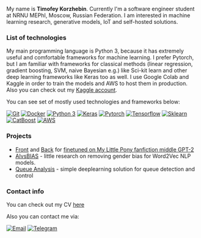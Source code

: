 My name is **Timofey Korzhebin**. Currently I'm a software engineer student at NRNU MEPhI, Moscow, Russian Federation. I am interested in machine learning research, generative models, IoT and self-hosted solutions.

###  List of technologies

My main programming language is Python 3, because it has extremely useful and comfortable frameworks for machine learning. I prefer Pytorch, but I am familiar with frameworks for classical methods (linear regression, gradient boosting, SVM, naive Bayesian e.g.) like Sci-kit learn and other deep learning frameworks like Keras too as well. I use Google Colab and Kaggle in order to train the models and AWS to host them in production. Also you can check out my [Kaggle account](https://www.kaggle.com/xxxnabigatorxxx).

You can see set of mostly used technologies and frameworks below:

[![Git](https://img.shields.io/badge/-Git-F05032?logo=Git&logoColor=white)]()
[![Docker](https://img.shields.io/badge/-Docker-blue?logo=docker)]()
[![Python 3](https://img.shields.io/badge/-Python-3776AB?logo=python&logoColor=white)]()
[![Keras](https://img.shields.io/badge/-Keras-D00000?logo=Keras&logoColor=white)]()
[![Pytorch](https://img.shields.io/badge/-Pytorch-D00000?logo=pytorch&logoColor=white)]()
[![Tensorflow](https://img.shields.io/badge/-Tensorflow-0000?logo=Tensorflow&color=orange&logoColor=white)]()
[![Sklearn](https://img.shields.io/badge/-Sklearn-0000?logo=Scikit-learn&logoColor=white)]()
[![CatBoost](https://img.shields.io/badge/-CatBoost-0000?&logo=&color=yellow&logoColor=white)]()
[![AWS](https://img.shields.io/badge/-AWS-orange?logo=amazon-aws)]()

### Projects

* [Front](https://github.com/TimofeyKorzh/SBWriterFront) and [Back](https://github.com/TimofeyKorzh/SBWBackend) for [finetuned on My Little Pony fanfiction middle GPT-2](https://sweetie.tech/)
* [AIvsBIAS](https://github.com/mmkuznecov/AIvsBIAS) - little research on removing gender bias for Word2Vec NLP models.
* [Queue Analysis](https://github.com/mmkuznecov/queue_analysis) - simple deeplearning solution for queue detection and control

###  Contact info

You can check out my CV [here](https://cloud.feather.cloudns.cl/s/TzQnmFA2DwTqCmN)

Also you can contact me via:

[![Email](https://img.shields.io/badge/-Email-de4343?logo=Gmail&logoColor=white&link=mailto:tkorghebin@gmail.com)](mailto:tkorghebin@gmail.com)
[![Telegram](https://img.shields.io/badge/-Telegram-blue?logo=telegram&link=https://t.me/littlecoin)](https://t.me/littlecoin)

 

